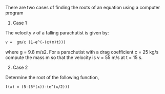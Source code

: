 There are two cases of finding the roots of an equation using a computer program

1. Case 1

The velocity v of a falling parachutist is given by:

```
v =  gm/c (1-e^(-(c⁄(m)t)))
```

where g = 9.8 m/s2. For a parachutist with a drag coefficient c = 25 kg/s
compute the mass m so that the velocity is v = 55 m/s at  t = 15 s. 

2. Case 2

Determine the root of the following function,

```
f(x) = (5-(5*(x))-(e^(x/2)))
```
